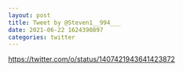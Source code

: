 ```yaml
--- 
layout: post 
title: Tweet by @Steven1__994___ 
date: 2021-06-22 1624390897 
categories: twitter 
--- 
```

https://twitter.com/o/status/1407421943641423872